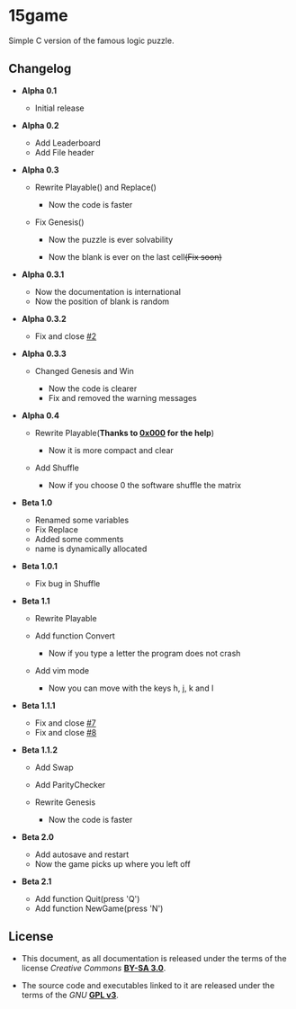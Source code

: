 # 15game

Simple C version of the famous logic puzzle.

## Changelog

- **Alpha 0.1**

  - Initial release

- **Alpha 0.2**

  - Add Leaderboard
  - Add File header

- **Alpha 0.3**

  - Rewrite Playable() and Replace()

    - Now the code is faster

  - Fix Genesis()

    - Now the puzzle is ever solvability

    - Now the blank is ever on the last cell~~(Fix soon)~~

- **Alpha 0.3.1**

  - Now the documentation is international
  - Now the position of blank is random

- **Alpha 0.3.2**

  - Fix and close [#2](https://github.com/OrangeDugongo/15game/issues/2)

- **Alpha 0.3.3**

  - Changed Genesis and Win

    - Now the code is clearer
    - Fix and removed the warning messages

- **Alpha 0.4**

  - Rewrite Playable(**Thanks to [0x000](https://github.com/0x000) for the help**)

    - Now it is more compact and clear

  - Add Shuffle

    - Now if you choose 0 the software shuffle the matrix

- **Beta 1.0**

  - Renamed some variables
  - Fix Replace
  - Added some comments
  - name is dynamically allocated

- **Beta 1.0.1**

  - Fix bug in Shuffle

- **Beta 1.1**

  - Rewrite Playable
  - Add function Convert

    - Now if you type a letter the program does not crash

  - Add vim mode

    - Now you can move with the keys h, j, k and l

- **Beta 1.1.1**

  - Fix and close [#7](https://github.com/OrangeDugongo/15game/issues/7)
  - Fix and close [#8](https://github.com/OrangeDugongo/15game/issues/8)

- **Beta 1.1.2**

  - Add Swap
  - Add ParityChecker
  - Rewrite Genesis

    - Now the code is faster

- **Beta 2.0**

  - Add autosave and restart
  - Now the game picks up where you left off

- **Beta 2.1**

  - Add function Quit(press 'Q')
  - Add function NewGame(press 'N')

## License

- This document, as all documentation is released under the terms of the license _Creative Commons_ [**BY-SA 3.0**](http://creativecommons.org/licenses/by-sa/3.0/it/deed.it).

- The source code and executables linked to it are released under the terms of the _GNU_ [**GPL v3**](http://www.gnu.org/licenses/gpl-3.0.html).
